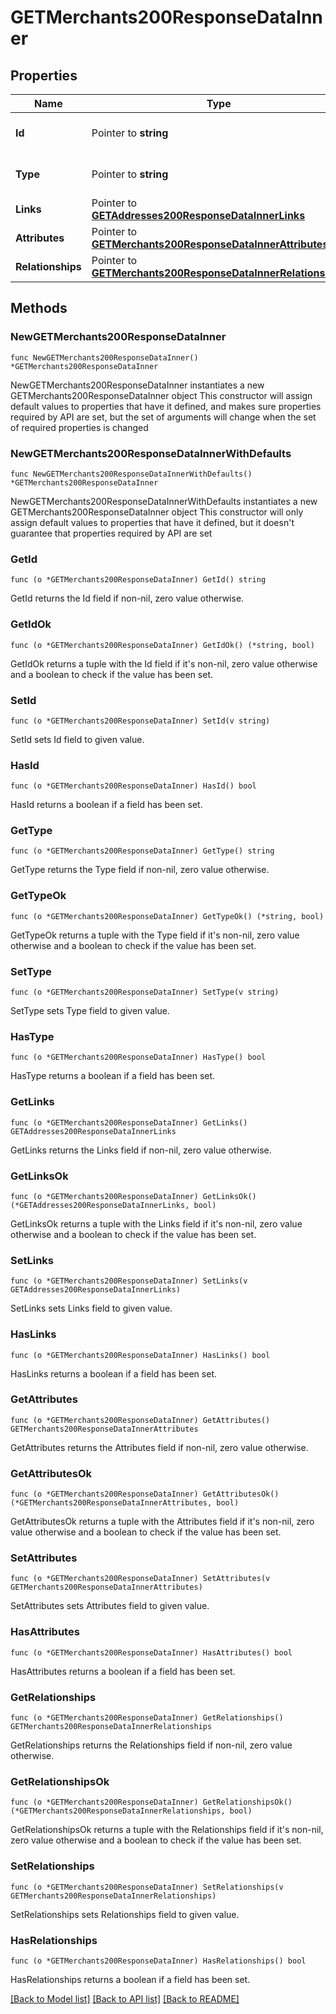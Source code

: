 # GETMerchants200ResponseDataInner

## Properties

Name | Type | Description | Notes
------------ | ------------- | ------------- | -------------
**Id** | Pointer to **string** | The resource&#39;s id | [optional] 
**Type** | Pointer to **string** | The resource&#39;s type | [optional] 
**Links** | Pointer to [**GETAddresses200ResponseDataInnerLinks**](GETAddresses200ResponseDataInnerLinks.md) |  | [optional] 
**Attributes** | Pointer to [**GETMerchants200ResponseDataInnerAttributes**](GETMerchants200ResponseDataInnerAttributes.md) |  | [optional] 
**Relationships** | Pointer to [**GETMerchants200ResponseDataInnerRelationships**](GETMerchants200ResponseDataInnerRelationships.md) |  | [optional] 

## Methods

### NewGETMerchants200ResponseDataInner

`func NewGETMerchants200ResponseDataInner() *GETMerchants200ResponseDataInner`

NewGETMerchants200ResponseDataInner instantiates a new GETMerchants200ResponseDataInner object
This constructor will assign default values to properties that have it defined,
and makes sure properties required by API are set, but the set of arguments
will change when the set of required properties is changed

### NewGETMerchants200ResponseDataInnerWithDefaults

`func NewGETMerchants200ResponseDataInnerWithDefaults() *GETMerchants200ResponseDataInner`

NewGETMerchants200ResponseDataInnerWithDefaults instantiates a new GETMerchants200ResponseDataInner object
This constructor will only assign default values to properties that have it defined,
but it doesn't guarantee that properties required by API are set

### GetId

`func (o *GETMerchants200ResponseDataInner) GetId() string`

GetId returns the Id field if non-nil, zero value otherwise.

### GetIdOk

`func (o *GETMerchants200ResponseDataInner) GetIdOk() (*string, bool)`

GetIdOk returns a tuple with the Id field if it's non-nil, zero value otherwise
and a boolean to check if the value has been set.

### SetId

`func (o *GETMerchants200ResponseDataInner) SetId(v string)`

SetId sets Id field to given value.

### HasId

`func (o *GETMerchants200ResponseDataInner) HasId() bool`

HasId returns a boolean if a field has been set.

### GetType

`func (o *GETMerchants200ResponseDataInner) GetType() string`

GetType returns the Type field if non-nil, zero value otherwise.

### GetTypeOk

`func (o *GETMerchants200ResponseDataInner) GetTypeOk() (*string, bool)`

GetTypeOk returns a tuple with the Type field if it's non-nil, zero value otherwise
and a boolean to check if the value has been set.

### SetType

`func (o *GETMerchants200ResponseDataInner) SetType(v string)`

SetType sets Type field to given value.

### HasType

`func (o *GETMerchants200ResponseDataInner) HasType() bool`

HasType returns a boolean if a field has been set.

### GetLinks

`func (o *GETMerchants200ResponseDataInner) GetLinks() GETAddresses200ResponseDataInnerLinks`

GetLinks returns the Links field if non-nil, zero value otherwise.

### GetLinksOk

`func (o *GETMerchants200ResponseDataInner) GetLinksOk() (*GETAddresses200ResponseDataInnerLinks, bool)`

GetLinksOk returns a tuple with the Links field if it's non-nil, zero value otherwise
and a boolean to check if the value has been set.

### SetLinks

`func (o *GETMerchants200ResponseDataInner) SetLinks(v GETAddresses200ResponseDataInnerLinks)`

SetLinks sets Links field to given value.

### HasLinks

`func (o *GETMerchants200ResponseDataInner) HasLinks() bool`

HasLinks returns a boolean if a field has been set.

### GetAttributes

`func (o *GETMerchants200ResponseDataInner) GetAttributes() GETMerchants200ResponseDataInnerAttributes`

GetAttributes returns the Attributes field if non-nil, zero value otherwise.

### GetAttributesOk

`func (o *GETMerchants200ResponseDataInner) GetAttributesOk() (*GETMerchants200ResponseDataInnerAttributes, bool)`

GetAttributesOk returns a tuple with the Attributes field if it's non-nil, zero value otherwise
and a boolean to check if the value has been set.

### SetAttributes

`func (o *GETMerchants200ResponseDataInner) SetAttributes(v GETMerchants200ResponseDataInnerAttributes)`

SetAttributes sets Attributes field to given value.

### HasAttributes

`func (o *GETMerchants200ResponseDataInner) HasAttributes() bool`

HasAttributes returns a boolean if a field has been set.

### GetRelationships

`func (o *GETMerchants200ResponseDataInner) GetRelationships() GETMerchants200ResponseDataInnerRelationships`

GetRelationships returns the Relationships field if non-nil, zero value otherwise.

### GetRelationshipsOk

`func (o *GETMerchants200ResponseDataInner) GetRelationshipsOk() (*GETMerchants200ResponseDataInnerRelationships, bool)`

GetRelationshipsOk returns a tuple with the Relationships field if it's non-nil, zero value otherwise
and a boolean to check if the value has been set.

### SetRelationships

`func (o *GETMerchants200ResponseDataInner) SetRelationships(v GETMerchants200ResponseDataInnerRelationships)`

SetRelationships sets Relationships field to given value.

### HasRelationships

`func (o *GETMerchants200ResponseDataInner) HasRelationships() bool`

HasRelationships returns a boolean if a field has been set.


[[Back to Model list]](../README.md#documentation-for-models) [[Back to API list]](../README.md#documentation-for-api-endpoints) [[Back to README]](../README.md)


